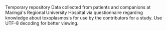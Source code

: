 Temporary repository
Data collected from patients and companions at Maringá's Regional University Hospital via questionnaire regarding knowledge about toxoplasmosis for use by the contributors for a study. Use UTF-8 decoding for better viewing. 
